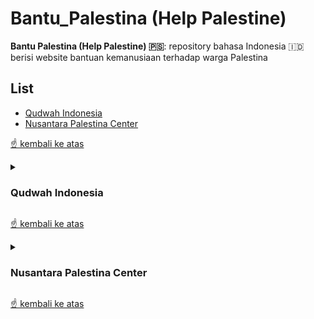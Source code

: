 # Bantu_Palestina (Help Palestine)

__Bantu Palestina (Help Palestine) 🇵🇸__: repository bahasa Indonesia 🇮🇩 berisi website bantuan kemanusiaan terhadap warga Palestina

## List

- [Qudwah Indonesia](#qudwah-indonesia)
- [Nusantara Palestina Center](#nusantara-palestina-center)

[☝ kembali ke atas](#bantu_palestina-help-palestine)

<details>
<summary>

### Qudwah Indonesia
</summary>

| Poin | Keterangan | Sumber |
| ---: | :--- | :---: |
| Berdiri Sejak ⌛ | 2019 | [Qudwah Indonesia](https://qudwahindonesia.id) |
| Legalitas ⚖ | Yayasan Teladan Kemanusiaan Indonesia (Nomor AHU- 0019410.AH.01.12. Tahun 2019) | [Qudwah Indonesia](https://qudwahindonesia.id/about-us) - [AHU](https://ahu.go.id/pencarian/profil-yayasan/?tipe=yayasan&nama=Teladan+Kemanusiaan+Indonesia&g-recaptcha-response=03AEkXODDrUp0lym6wXIUgC0KOo-Tnil3G8XZdE-6zvCp-Q2sRCl2Zw_kLd0AL34790pIa6SMd_2rFGLKlJOXO_NWMGDrFIFEGUq-A-PMYl5Fzb7RneiI31ahjYvDvnxvDaDVqMmzVUpM_qMBWnr3IGFttiOq-RHK7hxjNnvJPOd3hBkJI7r4nRkhvco6amwnNv16z29d1FoDlrK8nnHtgUe7BsivoGkUnyflzYCfFLVckaeqWrFaec6Z4WSMQ47l3t7YVpQvcSt8dBVzQ09axxaoP4YTZKxSggHA-M-ufWyHkYJWuthu8k5d_6_GL9V2GSP7-p5P7mq4LFGlLDfsXINK4I3KPVILsptqAgFWOQa53JpXi1TrYO4aiYJTyBmU8ohdiv1UPAZlQTi64rNKVrYSpx33sgrZsC7GJc_rHcUfDAJab7F0PIXCrCu6PAFKt2Q3IbCXNS9Eu4-yPCTTLDi6QU7fWN2tPbxedjBXxk6huKbCX3Zk3XmoSjViHbn1LEdon_Krgz-fp) |
| Karyawan 👨‍💻 | CRM, HR, Program Development Officer, dll | [LinkedIn](https://www.linkedin.com/search/results/people/?currentCompany=%5B%2274357705%22%5D&sid=e%2C%3B) |
| Lokasi 📍 | Bekasi, Jawa Barat | [Qudwah Indonesia](https://qudwahindonesia.id) - [Google Maps](https://www.google.com/maps/place/Qudwah+Indonesia/@-6.2764548,106.9716705,17z/data=!3m1!4b1!4m14!1m8!3m7!1s0x2e698d649a2e94d9:0x6112ba67c40e0acc!2sQudwah+Indonesia!8m2!3d-6.2764548!4d106.9738592!14m1!1BCgIgAQ!3m4!1s0x2e698d649a2e94d9:0x6112ba67c40e0acc!8m2!3d-6.2764548!4d106.9738592) |
| Website Donasi 💻 | Qudwah Indonesia - Palestina | [Qudwah Indonesia](https://qudwahindonesia.id/campaign?categories=palestina&categories_txt=Palestina&modal_filter=0&percent=0&sort=lastest) |
| WhatsApp 📲 | +6281534048676 | [Qudwah Indonesia](https://qudwahindonesia.id) - [Chat WhatsApp](https://wa.me/6281534048676)
| Laporan Keuangan 💰 | Tab `Berita Terbaru` dan `Blog` | [Qudwah Indonesia](https://qudwahindonesia.id/news) |
| Metode Pembayaran 📨 | ![Gopay](/assets/gopay.svg) ![LinkAja](/assets/linkaja.svg) ![ShopeePay](/assets/shopeepay.svg) ![OVO](/assets/ovo.svg) ![Dana](/assets/dana.svg) ![QRIS](/assets/qris.png) | [Qudwah Indonesia](https://qudwahindonesia.id/campaign/berbagi-air/donate)

</details>

[☝ kembali ke atas](#bantu_palestina-help-palestine)

<details>
<summary>

### Nusantara Palestina Center
</summary>

| Poin | Keterangan | Sumber |
| ---: | :--- | :---: |
| Berdiri Sejak ⌛ | 2018 | [Nusantara Palestina Center](https://npc.id/sejarah-npc/) |
| Legalitas ⚖ | Yayasan Nusantara Palestina Center (Nomor AHU-0003539.AH.01.04 Tahun 2018) | [Nusantara Palestina Center](https://npc.id/legalitas/) - [AHU](https://ahu.go.id/pencarian/profil-yayasan/?tipe=yayasan&nama=nusantara+palestina+center&g-recaptcha-response=03AD1IbLDWKERA5VKLPB7innJHSBeP8Z8G6RU_BJCBNMOEyqXwAmrZkt3Uw6NAFUkrX0BVIAZQ676wHGS-7sC_ykGX3Ta5r-GHhOMEg5wDEDWKT2nIAozWzgAcgQqJjcSvimXFgm8ybRnuEcjP__sr9_Hlz9pXKStQWNxTY9Hvp0e2M672pgLj034T6PlYRllsF_TppSnjk2FehcF2bapzTym6SJl8BHW7O1bhIwpKq4LzknjF61hSxJixyJ99AdqLwiPO-AJNPOdOQzgB1oBMKbzziczbwIZI5aiEP33bicG5mL5uz02rKId6WTorREX67daxEFaGvP3zTY6IqkzpqliiWmELZS99chjc_Mxy95NmEB-At7nc-AibMmjofuGCsxZ3ZmQ78GBaVMRfwVl7Wk-n5SEHXmnGWxj25p1ELmw3FuNIzp7XnCdrOGKOfEMteMk4bQ4IvAWi-3RMiufeoyHQ1NNidAibItb6bOMb4lGg2ANux4QRQbM) |
| Karyawan 👨‍💻 | Head Of Department Media, Accountant, Media And Communications Manager, dll | [LinkedIn](https://www.linkedin.com/search/results/people/?currentCompany=%5B%2274697430%22%5D&origin=COMPANY_PAGE_CANNED_SEARCH&sid=ne) |
| Lokasi 📍 | Jakarta Timur, DKI Jakarta | [Nusantara Palestina Center](https://npc.id/) - [Google Maps](https://www.google.com/maps/place/Nusantara+Palestina+Center/@-6.3155893,106.8901251,17z/data=!3m1!4b1!4m5!3m4!1s0x2e69f36e1ff8ca8d:0xb9cb12e0f74a1e97!8m2!3d-6.3155893!4d106.8923138) |
| Website Donasi 💻 | Nusantara Palestina Center - Galang Dana | [Nusantara Palestina Center](https://donasi.npc.id/) |
| WhatsApp 📲 | +628119944496 | [Nusantara Palestina Center](https://npc.id/kontak/) - [Chat WhatsApp](https://wa.me/628119944496)
| Laporan Keuangan 💰 | Penyaluran Archives | [Nusantara Palestina Center](https://npc.id/kategori/penyaluran/) |
| Metode Pembayaran 📨 | ![Gopay](/assets/gopay.svg) ![LinkAja](/assets/linkaja.svg) ![ShopeePay](/assets/shopeepay.svg) ![OVO](/assets/ovo.svg) ![Dana](/assets/dana.svg) ![QRIS](/assets/qris.svg) ![Flip](/assets/flip.svg) ![ATM Bersama](/assets/atm-bersama.svg) ![ATM Prima](/assets/atm-prima.svg) ![ATM Alto](/assets/atm-alto.svg) ![Jenius](/assets/jenius.svg) ![BCA](/assets/bca.svg) ![Mandiri](/assets/mandiri.svg) ![BNI](/assets/bni.svg) ![BRI](/assets/bri.svg) ![BSI](/assets/bsi.svg) ![BJB](/assets/bjb.svg) ![Permata](/assets/permata.svg) ![Bank Lain](/assets/bank-lain.svg) ![Alfamart](/assets/alfamart.svg) ![Indomaret](/assets/indomaret.svg) | [Nusantara Palestina Center](https://donasi.npc.id/donate-now)/

</details>

[☝ kembali ke atas](#bantu_palestina-help-palestine)